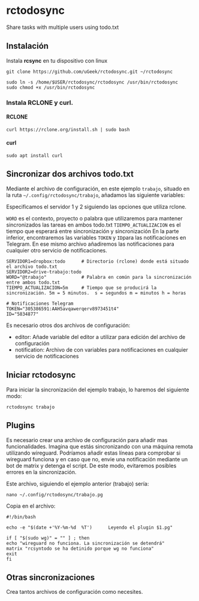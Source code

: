 # rctodosync
Share tasks with multiple users using todo.txt

## Instalación

Instala **rcsync** en tu dispositivo con linux

```
git clone https://github.com/uGeek/rctodosync.git ~/rctodosync
```

```
sudo ln -s /home/$USER/rctodosync/rctodosync /usr/bin/rctodosync
sudo chmod +x /usr/bin/rctodosync
```

### Instala **RCLONE** y **curl**.


#### RCLONE
```
curl https://rclone.org/install.sh | sudo bash
```
#### curl

```
sudo apt install curl
```

## Sincronizar dos archivos todo.txt
Mediante el archivo de configuración, en este ejemplo `trabajo`, situado en la ruta `~/.config/rctodosync/trabajo`, añadamos las siguiente variables:

Especificamos el servidor 1 y 2 siguiendo las opciones que utiliza rclone.

`WORD` es el contexto, proyecto o palabra que utilizaremos para mantener sincronizados las tareas en ambos todo.txt
`TIEMPO_ACTUALIZACION` es el tiempo que esperará entre sincronización y sincronización
En la parte inferior, encontraremos las variables `TOKEN` y `ID`para las notificaciones en Telegram. En ese mismo archivo añadiremos las notificaciones para cualquier otro servicio de notificaciones.

```
SERVIDOR1=dropbox:todo      # Directorio (rclone) donde está situado el archivo todo.txt
SERVIDOR2=drive-trabajo:todo
WORD="@trabajo"             # Palabra en común para la sincronización entre ambos todo.txt
TIEMPO_ACTUALIZACION=5m     # Tiempo que se producirá la sincronización. 5m = 5 minutos.  s = segundos m = minutos h = horas

# Notificaciones Telegram
TOKEN="305386591:AAH5avqawerqerv8973451t4"
ID="5834877"
```

Es necesario otros dos archivos de configuración:
- editor: Añade variable del editor a utilizar para edición del archivo de configuración
- notification: Archivo de con variables para notificaciones en cualquier servicio de notificaciones


## Iniciar rctodosync

Para iniciar la sincronización del ejemplo trabajo, lo haremos del siguiente modo:

```
rctodosync trabajo
```

## Plugins
Es necesario crear una archivo de configuración para añadir mas funcionalidades.
Imagina que estás sincronizando con una máquina remota utilizando wireguard. Podríamos añadir estas líneas para comprobar si wireguard funciona y en caso que no, envie una notificación mediante un bot de matrix y detenga el script. De este modo, evitaremos posibles errores en la sincronización.

Este archivo, siguiendo el ejemplo anterior (trabajo) sería:


```
nano ~/.config/rctodosync/trabajo.pg
```

Copia en el archivo:

```
#!/bin/bash

echo -e "$(date +'%Y-%m-%d  %T')      Leyendo el plugin $1.pg"

if [ "$(sudo wg)" = "" ] ; then
echo "wireguard no funciona. La sincronización se detendrá"
matrix "rcsyntodo se ha detinido porque wg no funciona"
exit
fi

```





## Otras sincronizaciones

Crea tantos archivos de configuración como necesites.

